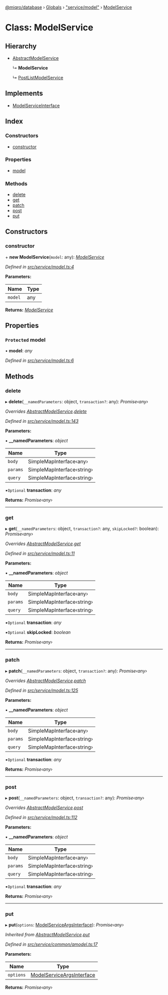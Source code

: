 [@miqro/database](../README.md) › [Globals](../globals.md) › ["service/model"](../modules/_service_model_.md) › [ModelService](_service_model_.modelservice.md)

# Class: ModelService

## Hierarchy

* [AbstractModelService](_service_common_amodel_.abstractmodelservice.md)

  ↳ **ModelService**

  ↳ [PostListModelService](_service_postlist_.postlistmodelservice.md)

## Implements

* [ModelServiceInterface](../interfaces/_service_common_model_.modelserviceinterface.md)

## Index

### Constructors

* [constructor](_service_model_.modelservice.md#constructor)

### Properties

* [model](_service_model_.modelservice.md#protected-model)

### Methods

* [delete](_service_model_.modelservice.md#delete)
* [get](_service_model_.modelservice.md#get)
* [patch](_service_model_.modelservice.md#patch)
* [post](_service_model_.modelservice.md#post)
* [put](_service_model_.modelservice.md#put)

## Constructors

###  constructor

\+ **new ModelService**(`model`: any): *[ModelService](_service_model_.modelservice.md)*

*Defined in [src/service/model.ts:4](https://github.com/claukers/miqro-sequelize/blob/3348ef6/src/service/model.ts#L4)*

**Parameters:**

Name | Type |
------ | ------ |
`model` | any |

**Returns:** *[ModelService](_service_model_.modelservice.md)*

## Properties

### `Protected` model

• **model**: *any*

*Defined in [src/service/model.ts:6](https://github.com/claukers/miqro-sequelize/blob/3348ef6/src/service/model.ts#L6)*

## Methods

###  delete

▸ **delete**(`__namedParameters`: object, `transaction?`: any): *Promise‹any›*

*Overrides [AbstractModelService](_service_common_amodel_.abstractmodelservice.md).[delete](_service_common_amodel_.abstractmodelservice.md#delete)*

*Defined in [src/service/model.ts:143](https://github.com/claukers/miqro-sequelize/blob/3348ef6/src/service/model.ts#L143)*

**Parameters:**

▪ **__namedParameters**: *object*

Name | Type |
------ | ------ |
`body` | SimpleMapInterface‹any› |
`params` | SimpleMapInterface‹string› |
`query` | SimpleMapInterface‹string› |

▪`Optional`  **transaction**: *any*

**Returns:** *Promise‹any›*

___

###  get

▸ **get**(`__namedParameters`: object, `transaction?`: any, `skipLocked?`: boolean): *Promise‹any›*

*Overrides [AbstractModelService](_service_common_amodel_.abstractmodelservice.md).[get](_service_common_amodel_.abstractmodelservice.md#get)*

*Defined in [src/service/model.ts:11](https://github.com/claukers/miqro-sequelize/blob/3348ef6/src/service/model.ts#L11)*

**Parameters:**

▪ **__namedParameters**: *object*

Name | Type |
------ | ------ |
`body` | SimpleMapInterface‹any› |
`params` | SimpleMapInterface‹string› |
`query` | SimpleMapInterface‹string› |

▪`Optional`  **transaction**: *any*

▪`Optional`  **skipLocked**: *boolean*

**Returns:** *Promise‹any›*

___

###  patch

▸ **patch**(`__namedParameters`: object, `transaction?`: any): *Promise‹any›*

*Overrides [AbstractModelService](_service_common_amodel_.abstractmodelservice.md).[patch](_service_common_amodel_.abstractmodelservice.md#patch)*

*Defined in [src/service/model.ts:125](https://github.com/claukers/miqro-sequelize/blob/3348ef6/src/service/model.ts#L125)*

**Parameters:**

▪ **__namedParameters**: *object*

Name | Type |
------ | ------ |
`body` | SimpleMapInterface‹any› |
`params` | SimpleMapInterface‹string› |
`query` | SimpleMapInterface‹string› |

▪`Optional`  **transaction**: *any*

**Returns:** *Promise‹any›*

___

###  post

▸ **post**(`__namedParameters`: object, `transaction?`: any): *Promise‹any›*

*Overrides [AbstractModelService](_service_common_amodel_.abstractmodelservice.md).[post](_service_common_amodel_.abstractmodelservice.md#post)*

*Defined in [src/service/model.ts:112](https://github.com/claukers/miqro-sequelize/blob/3348ef6/src/service/model.ts#L112)*

**Parameters:**

▪ **__namedParameters**: *object*

Name | Type |
------ | ------ |
`body` | SimpleMapInterface‹any› |
`params` | SimpleMapInterface‹string› |
`query` | SimpleMapInterface‹string› |

▪`Optional`  **transaction**: *any*

**Returns:** *Promise‹any›*

___

###  put

▸ **put**(`options`: [ModelServiceArgsInterface](../interfaces/_service_common_model_.modelserviceargsinterface.md)): *Promise‹any›*

*Inherited from [AbstractModelService](_service_common_amodel_.abstractmodelservice.md).[put](_service_common_amodel_.abstractmodelservice.md#put)*

*Defined in [src/service/common/amodel.ts:17](https://github.com/claukers/miqro-sequelize/blob/3348ef6/src/service/common/amodel.ts#L17)*

**Parameters:**

Name | Type |
------ | ------ |
`options` | [ModelServiceArgsInterface](../interfaces/_service_common_model_.modelserviceargsinterface.md) |

**Returns:** *Promise‹any›*

